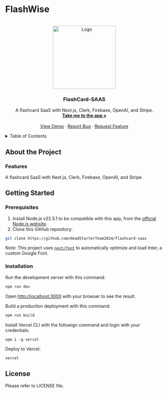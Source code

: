 # FlashWise

<!-- LICENSE FOR THE README TEMPLATE USED FROM https://github.com/othneildrew/Best-README-Template

MIT License

Copyright (c) 2021 Othneil Drew

Permission is hereby granted, free of charge, to any person obtaining a copy
of this software and associated documentation files (the "Software"), to deal
in the Software without restriction, including without limitation the rights
to use, copy, modify, merge, publish, distribute, sublicense, and/or sell
copies of the Software, and to permit persons to whom the Software is
furnished to do so, subject to the following conditions:

The above copyright notice and this permission notice shall be included in all
copies or substantial portions of the Software.

THE SOFTWARE IS PROVIDED "AS IS", WITHOUT WARRANTY OF ANY KIND, EXPRESS OR
IMPLIED, INCLUDING BUT NOT LIMITED TO THE WARRANTIES OF MERCHANTABILITY,
FITNESS FOR A PARTICULAR PURPOSE AND NONINFRINGEMENT. IN NO EVENT SHALL THE
AUTHORS OR COPYRIGHT HOLDERS BE LIABLE FOR ANY CLAIM, DAMAGES OR OTHER
LIABILITY, WHETHER IN AN ACTION OF CONTRACT, TORT OR OTHERWISE, ARISING FROM,
OUT OF OR IN CONNECTION WITH THE SOFTWARE OR THE USE OR OTHER DEALINGS IN THE
SOFTWARE.-->

<!-- Improved compatibility of back to top link: See: https://github.com/othneildrew/Best-README-Template/pull/73 -->
<a name="readme-top"></a>
<!--
*** Thanks for checking out the Best-README-Template. If you have a suggestion
*** that would make this better, please fork the repo and create a pull request
*** or simply open an issue with the tag "enhancement".
*** Don't forget to give the project a star!
*** Thanks again! Now go create something AMAZING! :D
-->


<!-- PROJECT LOGO -->
<br />
<div align="center">
  <a href="https://github.com/HeadStarterTeam2024/flashcard-saas">
    <img src="src\app\logo.png" alt="Logo" width="200" height="200">
  </a>

<h3 align="center">FlashCard-SAAS</h3>

  <p align="center">
    A flashcard SaaS with Next.js, Clerk, Firebase, OpenAI, and Stripe.
    <br />
    <a href=#><strong>Take me to the app »</strong></a>
    <br />
    <br />
    <a href="https://github.com/HeadStarterTeam2024/flashcard-saas">View Demo</a>
    ·
    <a href="https://github.com/HeadStarterTeam2024/flashcard-saas/issues">Report Bug</a>
    ·
    <a href="https://github.com/HeadStarterTeam2024/flashcard-saas/issues">Request Feature</a>
  </p>
</div>

<!-- TABLE OF CONTENTS -->
<details>
  <summary>Table of Contents</summary>
  <ol>
    <li>
      <a href="#about-the-project">About The Project</a>
      <ul>
        <li><a href="#features">Features</a></li>
        <li><a href="#authors">Authors</a></li>
      </ul>
    </li>
    <li>
    <a href="#getting-started">Getting Started</a>
      <ul>
        <li><a href="#prerequisites">Prerequisites</a></li>
        <li><a href="#installation">Installation</a></li>
      </ul>
    </li>
  </ol>
</details>


## About the Project

### Features
A flashcard SaaS with Next.js, Clerk, Firebase, OpenAI, and Stripe.

## Getting Started

### Prerequisites
1. Install Node.js v22.5.1 to be compatible with this app, from the [official Node.js website](https://nodejs.org/en).
2. Clone this GitHub repository:
```bash
git clone https://github.com/HeadStarterTeam2024/flashcard-saas
```

Note: This project uses [`next/font`](https://nextjs.org/docs/basic-features/font-optimization) to automatically optimize and load Inter, a custom Google Font.

### Installation
Run the development server with this command:

```bash
npm run dev
```

Open [http://localhost:3000](http://localhost:3000) with your browser to see the result.

Build a production deployment with this command:

```bash
npm run build
```

Install Vercel CLI with the followign command and login with your credentials:
```
npm i -g vercel
```

Deploy to Vercel:
```bash
vercel
```

## License
Please refer to LICENSE file.




